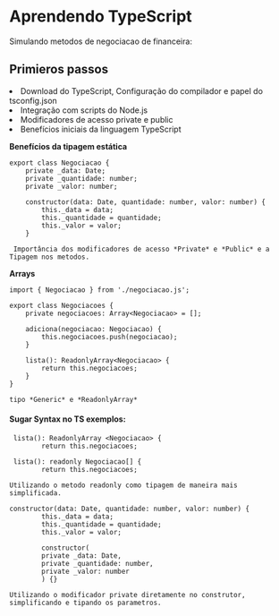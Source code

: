 # Aprendendo TypeScript

Simulando metodos de negociacao de financeira: 

## Primieros passos

<li>Download do TypeScript, Configuração do compilador e papel do tsconfig.json
<li>Integração com scripts do Node.js
<li>Modificadores de acesso private e public
<li>Benefícios iniciais da linguagem TypeScript


**Benefícios da tipagem estática**
```
export class Negociacao {
    private _data: Date;
    private _quantidade: number;
    private _valor: number;

    constructor(data: Date, quantidade: number, valor: number) {
        this._data = data;
        this._quantidade = quantidade;
        this._valor = valor;
    }
    
 Importância dos modificadores de acesso *Private* e *Public* e a Tipagem nos metodos.
```

**Arrays** 
```
import { Negociacao } from './negociacao.js';

export class Negociacoes {
    private negociacoes: Array<Negociacao> = [];

    adiciona(negociacao: Negociacao) {
        this.negociacoes.push(negociacao);
    }

    lista(): ReadonlyArray<Negociacao> {
        return this.negociacoes;
    }
}

tipo *Generic* e *ReadonlyArray*

```
#### Sugar Syntax no TS exemplos:
```
 lista(): ReadonlyArray <Negociacao> {
        return this.negociacoes;
        
 lista(): readonly Negociacao[] {
        return this.negociacoes;      

Utilizando o metodo readonly como tipagem de maneira mais simplificada.
```
```
constructor(data: Date, quantidade: number, valor: number) {
        this._data = data;
        this._quantidade = quantidade;
        this._valor = valor;
        
        constructor(
        private _data: Date,
        private _quantidade: number,
        private _valor: number
        ) {}

Utilizando o modificador private diretamente no construtor, simplificando e tipando os parametros.
```

